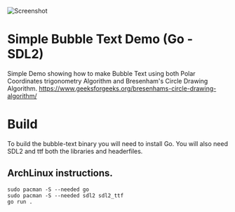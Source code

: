 ![Screenshot](../screenshot.png)

# Simple Bubble Text Demo (Go - SDL2)
Simple Demo showing how to make Bubble Text using both Polar Coordinates trigonometry Algorithm and Bresenham's Circle Drawing Algorithm. https://www.geeksforgeeks.org/bresenhams-circle-drawing-algorithm/

# Build
To build the bubble-text binary you will need to install Go. You will also need SDL2 and ttf both the libraries and headerfiles.

## ArchLinux instructions.

    sudo pacman -S --needed go
    sudo pacman -S --needed sdl2 sdl2_ttf
    go run .
